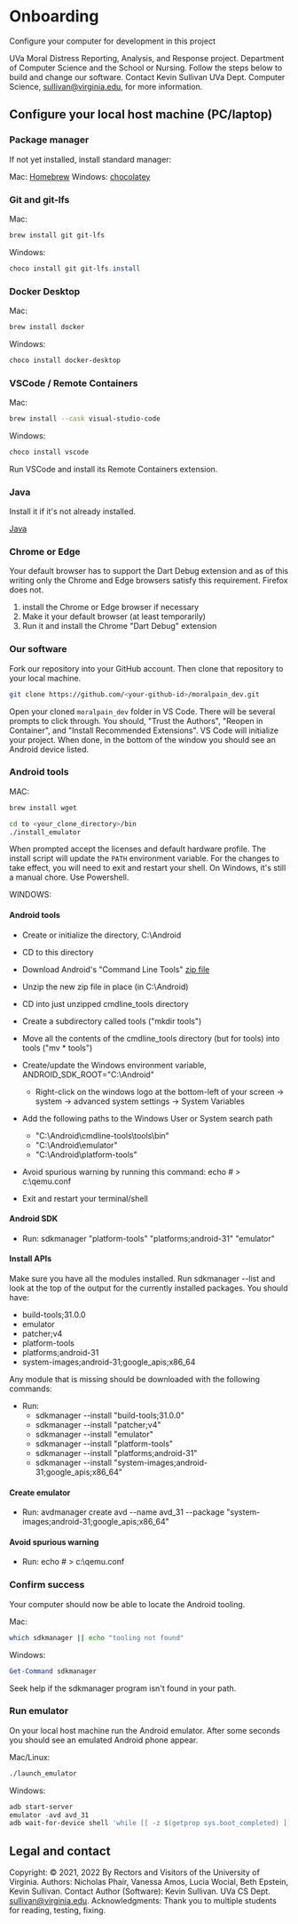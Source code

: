 # Onboarding
Configure your computer for development in this project

UVa Moral Distress Reporting, Analysis, and Response project. Department of Computer Science and the School or Nursing. Follow the steps below to build and change our software. Contact Kevin Sullivan UVa Dept. Computer Science, sullivan@virginia.edu, for more information. 

## Configure your local host machine (PC/laptop)

### Package manager

If not yet installed, install standard manager:

Mac: [Homebrew][2]
Windows: [chocolatey][3]

### Git and git-lfs

Mac:

```bash
brew install git git-lfs
```

Windows:

```PowerShell
choco install git git-lfs.install
```

### Docker Desktop

Mac:

```bash
brew install docker
```

Windows:

```bash
choco install docker-desktop
```

### VSCode / Remote Containers

Mac:

```bash
brew install --cask visual-studio-code
```

Windows:

```PowerShell
choco install vscode
```

Run VSCode and install its Remote Containers extension.

### Java

Install it if it's not already installed.

[Java][15]

### Chrome or Edge

Your default browser has to support the Dart Debug extension and as of this writing only the Chrome and Edge browsers satisfy this requirement. Firefox does not. 

1. install the Chrome or Edge browser if necessary
2. Make it your default browser (at least temporarily)
3. Run it and install the Chrome "Dart Debug" extension

### Our software

Fork our repository into your GitHub account. Then clone that repository to your local machine.

```sh
git clone https://github.com/<your-github-id>/moralpain_dev.git
```

Open your cloned `moralpain_dev` folder in VS Code. There will be several prompts to
click through. You should, "Trust the Authors", "Reopen in Container", and "Install
Recommended Extensions". VS Code will initialize your project. When done, in the
bottom of the window you should see an Android device listed.  

### Android tools

MAC:


```bash
brew install wget
```

```bash
cd to <your_clone_directory>/bin 
./install_emulator
```

When prompted accept the licenses and default hardware profile.
The install script will update the `PATH` environment variable. For the changes
to take effect, you will need to exit and restart your shell. On Windows, it's still a manual chore. Use Powershell.


WINDOWS:

#### Android tools


- Create or initialize the directory, C:\Android
- CD to this directory
- Download Android's "Command Line Tools" [zip file][14]
- Unzip the new zip file in place (in C:\Android)
- CD into just unzipped cmdline_tools directory
- Create a subdirectory called tools ("mkdir tools")
- Move all the contents of the cmdline_tools directory (but for tools) into tools ("mv * tools")
- Create/update the Windows environment variable, ANDROID_SDK_ROOT="C:\Android"
  - Right-click on the windows logo at the bottom-left of your screen -> system -> advanced system settings -> System Variables 
- Add the following paths to the Windows User or System search path
  - "C:\Android\cmdline-tools\tools\bin"
  - "C:\Android\emulator"
  - "C:\Android\platform-tools"

- Avoid spurious warning by running this command: echo # > c:\qemu.conf
- Exit and restart your terminal/shell

#### Android SDK

- Run: sdkmanager "platform-tools" "platforms;android-31" "emulator"

#### Install APIs

Make sure you have all the modules installed. Run sdkmanager --list and look at the top of the output for the currently installed packages. You should have: 
- build-tools;31.0.0
- emulator
- patcher;v4
- platform-tools
- platforms;android-31 
- system-images;android-31;google_apis;x86_64

Any module that is missing should be downloaded with the following commands:

- Run: 
  - sdkmanager --install "build-tools;31.0.0"
  - sdkmanager --install "patcher;v4"
  - sdkmanager --install "emulator"
  - sdkmanager --install "platform-tools"
  - sdkmanager --install "platforms;android-31"
  - sdkmanager --install "system-images;android-31;google_apis;x86_64"

#### Create emulator

- Run: avdmanager create avd --name avd_31 --package "system-images;android-31;google_apis;x86_64"

#### Avoid spurious warning

- Run: echo # > c:\qemu.conf

### Confirm success

Your computer should now be able to locate the Android tooling.

Mac:

```bash
which sdkmanager || echo "tooling not found"
```

Windows:

```PowerShell
Get-Command sdkmanager 
```

Seek help if the sdkmanager program isn't found in your path.

### Run emulator

On your local host machine run the Android emulator. After some seconds you should see an emulated Android phone appear.

Mac/Linux:

```bash
./launch_emulator
```

Windows:

```PowerShell
adb start-server
emulator -avd avd_31
adb wait-for-device shell 'while [[ -z $(getprop sys.boot_completed) ]]; do sleep 1; done;'
```


## Legal and contact

Copyright: © 2021, 2022 By Rectors and Visitors of the University of Virginia.
Authors: Nicholas Phair, Vanessa Amos, Lucia Wocial, Beth Epstein, Kevin Sullivan.
Contact Author (Software): Kevin Sullivan. UVa CS Dept. sullivan@virginia.edu.
Acknowledgments: Thank you to multiple students for reading, testing, fixing.


[1]: https://wiki.debian.org/Apt
[2]: https://brew.sh/
[3]: https://chocolatey.org/
[4]: https://flutter.dev/docs/get-started/install
[5]: https://dart.dev/
[6]: https://developer.android.com/studio
[7]: https://developer.android.com/studio/run/emulator#install
[8]: https://code.visualstudio.com/
[10]: https://www.gnu.org/software/bash/
[11]: https://docs.microsoft.com/en-us/powershell/
[12]: https://github.com/kevinsullivan/moralpain_config
[13]: https://code.visualstudio.com/docs/remote/containers
[14]: https://developer.android.com/studio/#downloads
[15]: https://www.java.com/en/download/manual.jsp
